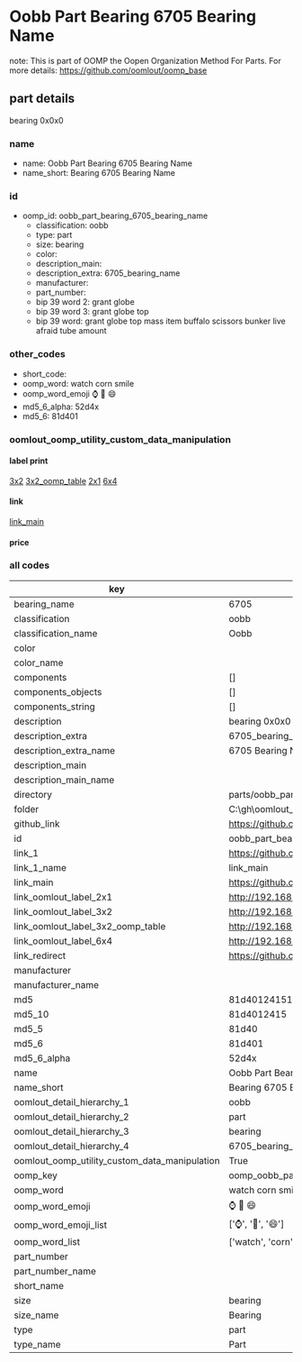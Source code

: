 # Oobb Part Bearing 6705 Bearing Name  

note: This is part of OOMP the Oopen Organization Method For Parts. For more details: https://github.com/oomlout/oomp_base

##  part details
  



bearing 0x0x0



### name
* name: Oobb Part Bearing 6705 Bearing Name
* name_short: Bearing 6705 Bearing Name
### id
* oomp_id: oobb_part_bearing_6705_bearing_name
  * classification: oobb
  * type: part
  * size: bearing
  * color: 
  * description_main: 
  * description_extra: 6705_bearing_name
  * manufacturer: 
  * part_number: 
  * bip 39 word 2: grant globe
  * bip 39 word 3: grant globe top
  * bip 39 word: grant globe top mass item buffalo scissors bunker live afraid tube amount

### other_codes
* short_code: 
* oomp_word: watch corn smile
* oomp_word_emoji :watch: :corn: :smile:
* md5_6_alpha: 52d4x
* md5_6: 81d401






### oomlout_oomp_utility_custom_data_manipulation
#### label print
[3x2](http://192.168.1.245:1112/?label=oomp%2052d4x)
[3x2_oomp_table](http://192.168.1.108:1112/?label=oomp%2052d4x)
[2x1](http://192.168.1.242:1112/?label=oomp%2052d4x)
[6x4](http://192.168.1.55:1112/?label=oomp%2052d4x)    

#### link

[link_main](https://github.com/oomlout/oomlout_oobb_version_4_generated_parts/tree/main/navigation_oomp/oobb/part/bearing//6705_bearing_name/part)                              

#### price







### all codes 
| key | value |  
| --- | --- |  
| bearing_name | 6705 |  
| classification | oobb |  
| classification_name | Oobb |  
| color |  |  
| color_name |  |  
| components | [] |  
| components_objects | [] |  
| components_string | [] |  
| description | bearing 0x0x0 |  
| description_extra | 6705_bearing_name |  
| description_extra_name | 6705 Bearing Name |  
| description_main |  |  
| description_main_name |  |  
| directory | parts/oobb_part_bearing_6705_bearing_name |  
| folder | C:\gh\oomlout_oobb_version_4_generated_parts\parts\oobb_part_bearing_6705_bearing_name |  
| github_link | https://github.com/oomlout/oomlout_oomp_part_src/tree/main/parts/oobb_part_bearing_6705_bearing_name |  
| id | oobb_part_bearing_6705_bearing_name |  
| link_1 | https://github.com/oomlout/oomlout_oobb_version_4_generated_parts/tree/main/navigation_oomp/oobb/part/bearing//6705_bearing_name/part |  
| link_1_name | link_main |  
| link_main | https://github.com/oomlout/oomlout_oobb_version_4_generated_parts/tree/main/navigation_oomp/oobb/part/bearing//6705_bearing_name/part |  
| link_oomlout_label_2x1 | http://192.168.1.242:1112/?label=oomp%2052d4x |  
| link_oomlout_label_3x2 | http://192.168.1.245:1112/?label=oomp%2052d4x |  
| link_oomlout_label_3x2_oomp_table | http://192.168.1.108:1112/?label=oomp%2052d4x |  
| link_oomlout_label_6x4 | http://192.168.1.55:1112/?label=oomp%2052d4x |  
| link_redirect | https://github.com/oomlout/oomlout_oobb_version_4_generated_parts/tree/main/parts/hardware_bearing_6705 |  
| manufacturer |  |  
| manufacturer_name |  |  
| md5 | 81d40124151e782076bb6889c9d8d32d |  
| md5_10 | 81d4012415 |  
| md5_5 | 81d40 |  
| md5_6 | 81d401 |  
| md5_6_alpha | 52d4x |  
| name | Oobb Part Bearing 6705 Bearing Name |  
| name_short | Bearing 6705 Bearing Name |  
| oomlout_detail_hierarchy_1 | oobb |  
| oomlout_detail_hierarchy_2 | part |  
| oomlout_detail_hierarchy_3 | bearing |  
| oomlout_detail_hierarchy_4 | 6705_bearing_name |  
| oomlout_oomp_utility_custom_data_manipulation | True |  
| oomp_key | oomp_oobb_part_bearing_6705_bearing_name |  
| oomp_word | watch corn smile |  
| oomp_word_emoji | :watch: :corn: :smile: |  
| oomp_word_emoji_list | [':watch:', ':corn:', ':smile:'] |  
| oomp_word_list | ['watch', 'corn', 'smile'] |  
| part_number |  |  
| part_number_name |  |  
| short_name |  |  
| size | bearing |  
| size_name | Bearing |  
| type | part |  
| type_name | Part |  
